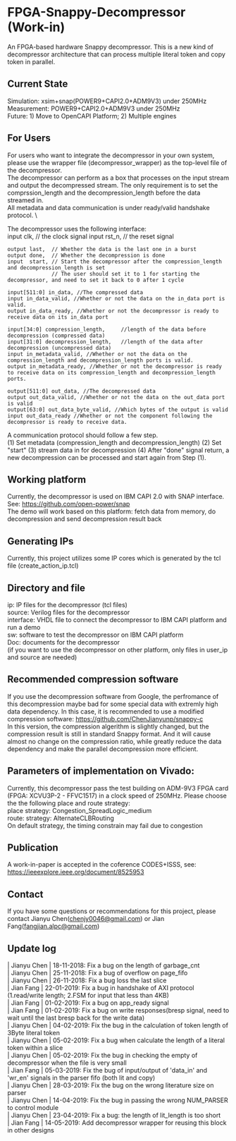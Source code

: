 # FPGA-Snappy-Decompressor (Work-in)
An FPGA-based hardware Snappy decompressor. This is a new kind of decompressor architecture that can process multiple literal token and copy token in parallel.

Current State
---
Simulation: xsim+snap(POWER9+CAPI2.0+ADM9V3) under 250MHz\
Measurement: POWER9+CAPI2.0+ADM9V3 under 250MHz\
Future: 1) Move to OpenCAPI Platform; 2) Multiple engines

For Users
----
For users who want to integrate the decompressor in your own system, please use the wrapper file (decompressor_wrapper) as the top-level file of the decompressor. \
The decompressor can perform as a box that processes on the input stream and output the decompressed stream. The only requirement is to set the comprssion_length and the decompression_length before the data streamed in. \
All metadata and data communication is under ready/valid handshake protocol. \

The decompressor uses the following interface: \
    input clk, // the clock signal
    input rst_n, // the reset signal

    output last,  // Whether the data is the last one in a burst
    output done,  // Whether the decompression is done
    input  start, // Start the decompressor after the compression_length and decompression_length is set
                  // The user should set it to 1 for starting the decompressor, and need to set it back to 0 after 1 cycle

    input[511:0] in_data, //The compressed data
    input in_data_valid, //Whether or not the data on the in_data port is valid.
    output in_data_ready, //Whether or not the decompressor is ready to receive data on its in_data port

    input[34:0] compression_length,     //length of the data before decompression (compressed data)
    input[31:0] decompression_length,   //length of the data after decompression (uncompressed data)
    input in_metadata_valid, //Whether or not the data on the compression_length and decompression_length ports is valid.
    output in_metadata_ready, //Whether or not the decompressor is ready to receive data on its compression_length and decompression_length ports.

    output[511:0] out_data, //The decompressed data
    output out_data_valid, //Whether or not the data on the out_data port is valid
    output[63:0] out_data_byte_valid, //Which bytes of the output is valid
    input out_data_ready //Whether or not the component following the decompressor is ready to receive data.

A communication protocol should follow a few step. \
(1) Set metadata (compression_length and decompression_length)
(2) Set "start" 
(3) stream data in for decompression
(4) After "done" signal return, a new decompression can be processed and start again from Step (1).


Working platform
----
Currently, the decompressor is used on IBM CAPI 2.0 with SNAP interface. See: https://github.com/open-power/snap \
The demo will work based on this platform: fetch data from memory, do decompression and send decompression result back

Generating IPs
----
Currently, this project utilizes some IP cores which is generated by the tcl file (create_action_ip.tcl)

Directory and file
---
ip: IP files for the decompressor (tcl files)\
source: Verilog files for the decompressor\
interface: VHDL file to connect the decompressor to IBM CAPI platform and run a demo\
sw: software to test the decompressor on IBM CAPI platform\
Doc: documents for the decompressor\
(if you want to use the decompressor on other platform, only files in user_ip and source are needed)

Recommended compression software
----
If you use the decompression software from Google, the perfromance of this decompression maybe bad for some special data with extremly high data dependency. In this case, it is recommended to use a modified compression software: https://github.com/ChenJianyunp/snappy-c \
In this version, the compression algerithm is slightly changed, but the compression result is still in standard Snappy format. And it will cause almost no change on the compression ratio, while greatly reduce the data dependency and make the parallel decompression more efficient.

Parameters of implementation on Vivado:
----
Currently, this decompressor pass the test building on ADM-9V3 FPGA card (FPGA: XCVU3P-2 - FFVC1517) in a clock speed of 250MHz. Please choose the the following place and route strategy:\
place strategy: Congestion_SpreadLogic_medium\
route: strategy:  AlternateCLBRouting\
On default strategy, the timing constrain may fail due to congestion

Publication
------
A work-in-paper is accepted in the coference CODES+ISSS, see: https://ieeexplore.ieee.org/document/8525953

Contact
----
If you have some questions or recommendations for this project, please contact Jianyu Chen(chenjy0046@gmail.com) or Jian Fang(fangjian.alpc@gmail.com)

Update log
----
| Jianyu Chen | 18-11-2018: Fix a bug on the length of garbage_cnt\
| Jianyu Chen | 25-11-2018: Fix a bug of overflow on page_fifo\
| Jianyu Chen | 26-11-2018: Fix a bug loss the last slice\
| Jian Fang   | 22-01-2019: Fix a bug in handshake of AXI protocol (1.read/write length; 2.FSM for input that less than 4KB)\
| Jian Fang   | 01-02-2019: Fix a bug on app_ready signal\
| Jian Fang   | 01-02-2019: Fix a bug on write responses(bresp signal, need to wait until the last bresp back for the write data)\
| Jianyu Chen | 04-02-2019: Fix the bug in the calculation of token length of 3Byte literal token\
| Jianyu Chen | 05-02-2019: Fix a bug when calculate the length of a literal token within a slice\
| Jianyu Chen | 05-02-2019: Fix the bug in checking the empty of decompressor when the file is very small\
| Jian Fang   | 05-03-2019: Fix the bug of input/output of 'data_in' and 'wr_en' signals in the parser fifo (both lit and copy)\
| Jianyu Chen | 28-03-2019: Fix the bug on the wrong literature size on parser\
| Jianyu Chen | 14-04-2019: Fix the bug in passing the wrong NUM_PARSER to control module\
| Jianyu Chen | 23-04-2019: Fix a bug: the length of lit_length is too short\
| Jian Fang   | 14-05-2019: Add decompressor wrapper for reusing this block in other designs
